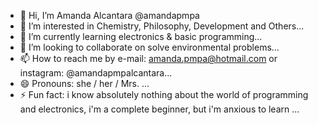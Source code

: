 - 👋 Hi, I’m Amanda Alcantara @amandapmpa
- 👀 I’m interested in Chemistry, Philosophy, Development and Others...
- 🌱 I’m currently learning electronics & basic programming...
- 💞️ I’m looking to collaborate on solve environmental problems...
- 📫 How to reach me by e-mail: amanda.pmpa@hotmail.com or instagram: @amandapmpalcantara...
- 😄 Pronouns: she / her / Mrs. ...
- ⚡ Fun fact: i know absolutely nothing about the world of programming and electronics, i'm a complete beginner, but i'm anxious to learn ...

<!---
amandapmpa/amandapmpa is a ✨ special ✨ repository because its `README.md` (this file) appears on your GitHub profile.
You can click the Preview link to take a look at your changes.
--->
